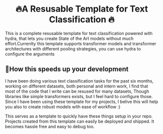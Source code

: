 <h1 align='center'>
🔥A Resusable Template for Text Classification 🔥
</h1>

This is a complete resusable template for text classification powered with hydra, that lets you create State of the Art models without much effort.Currenlty this template supports transformer models and transformer architectures with different pooling strategies, you can use hydra to configure the arguments
  

<h2>🏅How this speeds up your development</h2>
I have been doing various text classification tasks for the past six months, working on different datasets, both personal and intern work, I find that most of the code that I write can be resused for many datasets, Though libraries like simple transformers exists, but I feel hard to configure those. Since I have been using these template for my projects, I belive this will help you also to create robust models with ease of workflow :)

This serves as a template to quickly have these things setup in your repo. Projects created from this template can easily be deployed and shipped. It becomes hassle free and easy to debug too.
 

